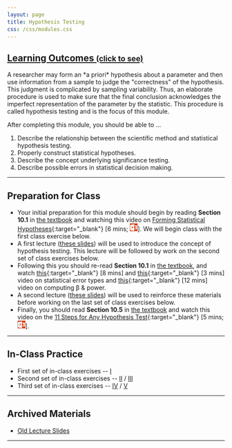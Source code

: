 ```yaml
---
layout: page
title: Hypothesis Testing
css: /css/modules.css
---
```


<div class="panel-group-ILOs">
  <div class="panel panel-default">
    <div class="panel-heading">
      <h2 class="panel-title">
        <a data-toggle="collapse" href="#ILOs">Learning Outcomes <small>(click to see)</small></a>
      </h2>
    </div>
    <div id="ILOs" class="panel-collapse collapse">
      <div class="panel-body">
A researcher may form an *a priori* hypothesis about a parameter and then use information from a sample to judge the "correctness" of the hypothesis.  This judgment is complicated by sampling variability.  Thus, an elaborate procedure is used to make sure that the final conclusion acknowledges the imperfect representation of the parameter by the statistic.  This procedure is called hypothesis testing and is the focus of this module.

<p>After completing this module, you should be able to ...</p>

<ol>
  <li>Describe the relationship between the scientific method and statistical hypothesis testing.</li>
  <li>Properly construct statistical hypotheses.</li>
  <li>Describe the concept underlying significance testing.</li>
  <li>Describe possible errors in statistical decision making.</li>
</ol>
      </div>
    </div>
  </div>
</div>

----

## Preparation for Class

* Your initial preparation for this module should begin by reading **Section 10.1** in [the textbook](../../book/) and watching this video on [Forming Statistical Hypotheses](https://vimeo.com/user45324800/hotest-hypotheses){:target="_blank"} [6 mins; [![PowerPoint](../../img/ppt.png)](PPT-hypotheses.pptx)].  We will begin class with the first class exercise below.
* A first lecture ([these slides](PPT-Lecture-1.pptx)) will be used to introduce the concept of hypothesis testing.  This lecture will be followed by work on the second set of class exercises below.
* Following this you should re-read **Section 10.1** in [the textbook](../../book/), and watch [this](https://www.youtube.com/v/7mE-K_w1v90?version=3&autoplay=1){:target="_blank"} [8 mins] and [this](https://www.youtube.com/v/OWn3Ko1WYTA?version=3&start=89&end=247&autoplay=1){:target="_blank"} [3 mins] video on statistical error types and [this](https://www.youtube.com/v/BJZpx7Mdde4?version=3&autoplay=1){:target="_blank"} [12 mins] video on computing &beta; &amp; power.
* A second lecture ([these slides](PPT-Lecture-2.pptx)) will be used to reinforce these materials before working on the last set of class exercises below.
* Finally, you should read **Section 10.5** in [the textbook](../../book/) and watch this video on the [11 Steps for Any Hypothesis Test](https://vimeo.com/user45324800/hotest-11steps){:target="_blank"} [5 mins; [![PowerPoint](../../img/ppt.png)](../1-Sample-Z/PPT1.pptx)].

----

## In-Class Practice

* First set of in-class exercises -- [I](CE1.html)
* Second set of in-class exercises --  [II](CE2.html) / [III](CE3.html)
* Third set of in-class exercises -- [IV](CE4.html) / [V](CE5.html)

----

## Archived Materials

* [Old Lecture Slides](PPT_old.pptx)

----
